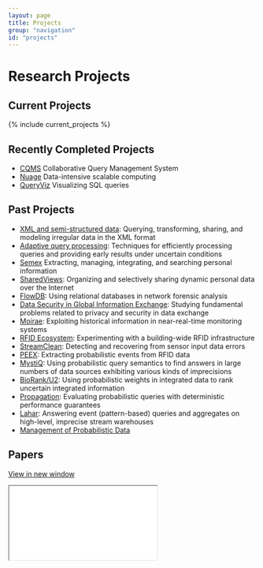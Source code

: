 ```yaml
---
layout: page
title: Projects
group: "navigation"
id: "projects"
---
```


# Research Projects

## Current Projects

{% include current_projects %}

## Recently Completed Projects

* [CQMS](http://cqms.cs.washington.edu/CQMS.html) Collaborative Query Management System
* [Nuage](http://db.cs.washington.edu/nuage/) Data-intensive scalable computing
* [QueryViz](http://queryviz.com) Visualizing SQL queries

## Past Projects

* [XML and semi-structured data](http://db.cs.washington.edu/xml.html): Querying, transforming, sharing, and modeling irregular data in the XML format
* [Adaptive query processing](http://db.cs.washington.edu/adaptive.html): Techniques for efficiently processing queries and providing early results under uncertain conditions
* [Semex](http://db.cs.washington.edu/semex/semex.html) Extracting, managing, integrating, and searching personal information
* [SharedViews](http://db.cs.washington.edu/sharedviews/sharedviews.html): Organizing and selectively sharing dynamic personal data over the Internet
* [FlowDB](http://db.cs.washington.edu/nids/ovmi.html): Using relational databases in network forensic analysis
* [Data Security in Global Information Exchange](http://www.cs.washington.edu/homes/suciu/project-security.html): Studying fundamental problems related to privacy and security in data exchange
* [Moirae](http://db.cs.washington.edu/moirae/): Exploiting historical information in near-real-time monitoring systems
* [RFID Ecosystem](http://rfid.cs.washington.edu/): Experimenting with a building-wide RFID infrastructure
* [StreamClean](http://db.cs.washington.edu/streamclean/): Detecting and recovering from sensor input data errors
* [PEEX](http://db.cs.washington.edu/peex/): Extracting probabilistic events from RFID data
* [MystiQ](http://www.cs.washington.edu/homes/suciu/project-mystiq.html): Using probabilistic query semantics to find answers in large numbers of data sources exhibiting various kinds of imprecisions
* [BioRank/U2](http://biomediator.org/): Using probabilistic weights in integrated data to rank uncertain integrated information
* [Propagation](http://db.cs.washington.edu/propagation/): Evaluating probabilistic queries with deterministic performance guarantees
* [Lahar](http://lahar.cs.washington.edu/): Answering event (pattern-based) queries and aggregates on high-level, imprecise stream warehouses
* [Management of Probabilistic Data](http://www.cs.washington.edu/homes/suciu/project-probDB.html)

## Papers

<p><a href="//dblp.uni-trier.de/search/publ?q={{ site.data.faculty | map: 'dblp' | join: '|' }}" target="_blank">View in new window</a></p>
<iframe class="papers-iframe" src="//dblp.uni-trier.de/search/publ?q={{ site.data.faculty | map: 'dblp' | join: '|' }}"></iframe>